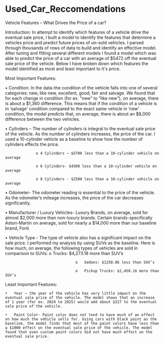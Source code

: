 # Used_Car_Reccomendations
Vehicle Features – What Drives the Price of a car?
 
Introduction: In attempt to identify which features of a vehicle drive the eventual sale price, I built a model to identify the features that determine a vehicles price and predict future prices of un-sold vehicles. I parsed through thousands of rows of data to build and identify an effective model. After tuning and fitting several different models I found a model which was able to predict the price of a car with an average of $5472 off the eventual sale price of the vehicle. Below I have broken down which features the model identified as most and least important to it's price.

Most Important Features:

•	Condition: In the data-the condition of the vehicle falls into one of several categories: new, like new, excellent, good, fair and salvage. We found that for each change in condition (for ex. "new” to “like new”), on average, there is about a $1,360 difference. This means that if the condition of a vehicle is in ‘salvage’ condition compared to the exact same vehicle in ‘new’ condition, the model predicts that, on average, there is about an $8,000 difference between the two vehicles.

•	Cylinders – The number of cylinders is integral to the eventual sale price of the vehicle. As the number of cylinders increases, the price of the car.
              I used a 10-cylinder vehicle as a baseline to show how the number of cylinders effects the price.
              
                  o	4 Cylinders – $5700 less than a 10-cylinder vehicle on average
                  
                  o	6 Cylinders- $4500 less than a 10-cylinder vehicle on average
                  
                  o	8 Cylinders - $2500 less than a 10-cylinder vehicle on average
                  
•	Odometer- The odometer reading is essential to the price of the vehicle. As the odometer’s mileage increases, the price of the car decreases significantly.

•	Manufacturer / Luxury Vehicles- Luxury Brands, on average, sold for almost $2,000 more than non-luxury brands. 
                                  Certain brands-specifically Aston-Martin on average, sold for nearly a $14,000 more than our baseline brand, Ford.
                                  
•	Vehicle Type - The type of vehicle also has a significant impact on the sale price. I performed my analysis by using SUVs as the baseline. 
                  Here is how much, on average, the following types of vehicles are sold in comparison to SUVs: 
                                    o	Trucks: $4,273.18 more than SUV’s
                                    
                                    o	Sedans: $1250.86 less than SUV’s
                                    
                                    o	Pickup Trucks: $2,450.16 more than SUV’s
      
Least Important Features:

    •	Year – the year of the vehicle has very little impact on the eventual sale price of the vehicle. The model shows that an increase of 1 year (for ex. 2024 to 2025) would add about $227 to the eventual sale price of the vehicle.
    
    •	Paint Color- Paint color does not tend to have much of an effect on how much the vehicle sells for. Using cars with black paint as the baseline, the model finds that most of the paint colors have less than a $1000 effect on the eventual sale price of the vehicle. The model found that even custom paint colors did not have much effect on the eventual sale price.

 



